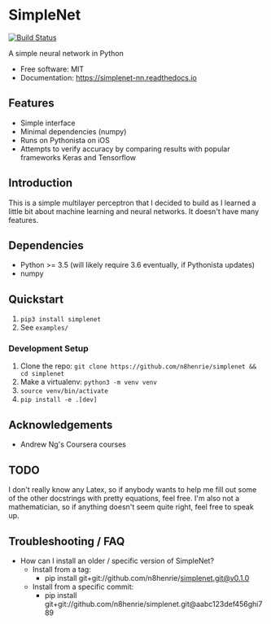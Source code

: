 # SimpleNet

[![Build Status](https://travis-ci.org/n8henrie/simplenet.svg?branch=master)](https://travis-ci.org/n8henrie/simplenet)

A simple neural network in Python

- Free software: MIT
- Documentation: https://simplenet-nn.readthedocs.io

## Features

- Simple interface
- Minimal dependencies (numpy)
- Runs on Pythonista on iOS
- Attempts to verify accuracy by comparing results with popular frameworks
  Keras and Tensorflow

## Introduction

This is a simple multilayer perceptron that I decided to build as I learned a
little bit about machine learning and neural networks. It doesn't have many
features.

## Dependencies

- Python >= 3.5 (will likely require 3.6 eventually, if Pythonista updates)
- numpy

## Quickstart

1. `pip3 install simplenet`
1. See `examples/`

### Development Setup

1. Clone the repo: `git clone https://github.com/n8henrie/simplenet && cd
   simplenet`
1. Make a virtualenv: `python3 -m venv venv`
1. `source venv/bin/activate`
1. `pip install -e .[dev]`

## Acknowledgements

- Andrew Ng's Coursera courses

## TODO

I don't really know any Latex, so if anybody wants to help me fill out some of
the other docstrings with pretty equations, feel free. I'm also not a
mathematician, so if anything doesn't seem quite right, feel free to speak up.

## Troubleshooting / FAQ

- How can I install an older / specific version of SimpleNet?
    - Install from a tag:
        - pip install git+git://github.com/n8henrie/simplenet.git@v0.1.0
    - Install from a specific commit:
        - pip install git+git://github.com/n8henrie/simplenet.git@aabc123def456ghi789
